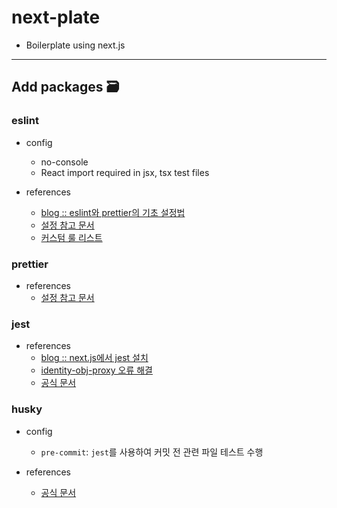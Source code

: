 # next-plate

- Boilerplate using next.js

---

## Add packages 🗃

### eslint

- config
  - no-console
  - React import required in jsx, tsx test files


- references
  - [blog :: eslint와 prettier의 기초 설정법](https://pravusid.kr/typescript/2020/07/19/typescript-eslint-prettier.html)
  - [설정 참고 문서](https://github.com/typescript-eslint/typescript-eslint/tree/main/packages/eslint-plugin#supported-rules)
  - [커스텀 룰 리스트](https://typescript-eslint.io/rules/)

### prettier

- references
  - [설정 참고 문서](https://prettier.io/docs/en/configuration.html)

### jest

- references
  - [blog :: next.js에서 jest 설치](https://yoonho-devlog.tistory.com/175)
  - [identity-obj-proxy 오류 해결](https://stackoverflow.com/questions/52814985/undefined-returned-when-using-identity-obj-proxy-with-typescript-with-jest)
  - [공식 문서](https://jestjs.io/)

### husky

- config
  - `pre-commit`: `jest`를 사용하여 커밋 전 관련 파일 테스트 수행


- references
  - [공식 문서](https://typicode.github.io/husky/#/)
